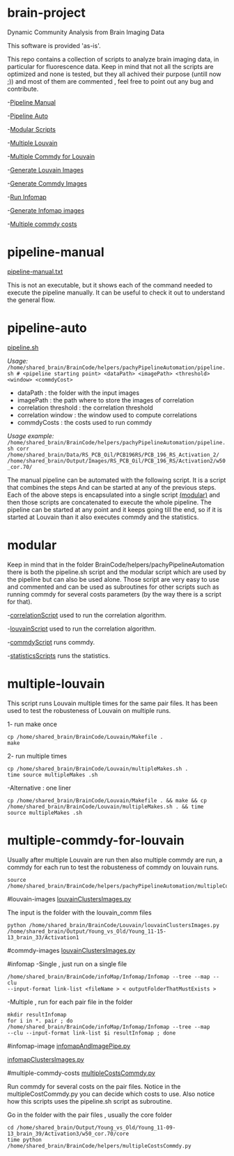 # brain-project
Dynamic Community Analysis from Brain Imaging Data

This software is provided 'as-is'.

This repo contains a collection of scripts to analyze brain imaging data, in particular for fluorescence data.
Keep in mind that not all the scripts are optimized and none is tested, but they all achived their purpose (untill now ;)) and most of them are commented , feel free to point out any bug and contribute.

-[Pipeline Manual](#pipeline-manual) 

-[Pipeline Auto](#pipeline-auto) 

-[Modular Scripts](#modular)

-[Multiple Louvain](#multiple-louvain) 

-[Multiple Commdy for Louvain](#multiple-commdy-for-louvain) 

 -[Generate Louvain Images](#louvain-images) 

 -[Generate Commdy Images](#commdy-images) 
 
 -[Run Infomap](#infomap)
 
 -[Generate Infomap images](#infomap-image)

-[Multiple commdy costs](#multiple-commdy-costs)


# pipeline-manual

[pipeline-manual.txt](pipeline-manual.txt) 

This is not an executable, but it shows each of the command needed to execute the pipeline manually. It can be useful to check it out
to understand the general flow.


# pipeline-auto
[pipeline.sh](pipeline.sh)

*Usage:*``` /home/shared_brain/BrainCode/helpers/pachyPipelineAutomation/pipeline.sh # <pipeline starting point> <dataPath> <imagePath> <threshold> <window> <commdyCost>```
- dataPath : the folder with the input images
- imagePath : the path where to store the images of correlation
- correlation threshold : the correlation threshold
- correlation window : the window used to compute correlations
- commdyCosts : the costs used to run commdy

*Usage example:*``` /home/shared_brain/BrainCode/helpers/pachyPipelineAutomation/pipeline.sh corr /home/shared_brain/Data/RS_PCB_Oil/PCB196RS/PCB_196_RS_Activation_2/ /home/shared_brain/Output/Images/RS_PCB_Oil/PCB_196_RS/Activation2/w50_cor.70/```

The manual pipeline can be automated with the following script.
It is a script that combines the steps And can be started at any of the previous steps. Each of the above
steps is encapsulated into a single script [(modular)](#modular) and then those scripts are concatenated to execute the whole pipeline.
The pipeline can be started at any point and it keeps going till the end, so if it is started at Louvain 
than it also executes commdy and the statistics.

# modular
Keep in mind that in the folder BrainCode/helpers/pachyPipelineAutomation there is both the pipeline.sh
script and the modular script which are used by the pipeline but can also be used alone. Those script are very
easy to use and commented and can be used as subroutines for other scripts such as running commdy for several
costs parameters (by the way there is a script for that).

-[correlationScript](/pachyPipelineAutomation/correlationScript.sh) used to run the correlation algorithm.

-[louvainScript](/pachyPipelineAutomation/louvainScript.sh) used to run the correlation algorithm.

-[commdyScript](/pachyPipelineAutomation/commdyScript.sh) runs commdy.

-[statisticsScripts](/pachyPipelineAutomation/statisticsScript.sh) runs the statistics.

# multiple-louvain
This script runs Louvain multiple times for the same pair files. It has been used to test the
robusteness of Louvain on multiple runs.

1- run make once
```
cp /home/shared_brain/BrainCode/Louvain/Makefile . 
make
```
2- run multiple times
```
cp /home/shared_brain/BrainCode/Louvain/multipleMakes.sh .
time source multipleMakes .sh
```

-Alternative : one liner
```
cp /home/shared_brain/BrainCode/Louvain/Makefile . && make && cp
/home/shared_brain/BrainCode/Louvain/multipleMakes.sh . && time
source multipleMakes .sh
```

# multiple-commdy-for-louvain

Usually after multiple Louvain are run then also multiple commdy are run, a commdy for each run to test
the robusteness of commdy on louvain runs.
```
source
/home/shared_brain/BrainCode/helpers/pachyPipelineAutomation/multipleCommdy.sh
```

#louvain-images
[louvainClustersImages.py](louvainClustersImages.py)

The input is the folder with the louvain_comm files
```
python /home/shared_brain/BrainCode/Louvain/louvainClustersImages.py
/home/shared_brain/Output/Young_vs_Old/Young_11-15-13_brain_33/Activation1
```

#commdy-images
[louvainClustersImages.py](commdyToImage.py)

#infomap
-Single , just run on a single file
```
/home/shared_brain/BrainCode/infoMap/Infomap/Infomap --tree --map --clu
--input-format link-list <fileName > < outputFolderThatMustExists >
```

-Multiple , run for each pair file in the folder
```
mkdir resultInfomap
for i in *. pair ; do
/home/shared_brain/BrainCode/infoMap/Infomap/Infomap --tree --map
--clu --input-format link-list $i resultInfomap ; done
```

#infomap-image
[infomapAndImagePipe.py](Infomap/infomapAndImagePipe.py)

[infomapClustersImages.py](Infomap/infomapClustersImages.py)

#multiple-commdy-costs
[multipleCostsCommdy.py](multipleCostsCommdy.py)

Run commdy for several costs on the pair files.
Notice in the multipleCostCommdy.py you can decide which costs to use.
Also notice how this scripts uses the pipeline.sh script as subroutine.

Go in the folder with the pair files , usually the core folder
```
cd /home/shared_brain/Output/Young_vs_Old/Young_11-09-13_brain_39/Activation3/w50_cor.70/core
time python /home/shared_brain/BrainCode/helpers/multipleCostsCommdy.py
```